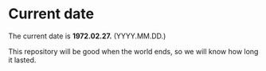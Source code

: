 # Current date

The current date is **1972.02.27.** (YYYY.MM.DD.)

This repository will be good when the world ends, so we will know how long it lasted.